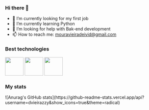 ### Hi there 👋

- 🔭 I’m currently looking for my first job
- 🌱 I’m currently learning Python
- 🤔 I’m looking for help with Bak-end development
- 📫 How to reach me: mouravieiradeivid@gmail.com

### Best technologies
<div>
  <img src="https://cdn.jsdelivr.net/gh/devicons/devicon/icons/python/python-original.svg" width='60'/>  
  <img src="https://cdn.jsdelivr.net/gh/devicons/devicon/icons/vscode/vscode-original-wordmark.svg" width='60'/>
  <img src="https://cdn.jsdelivr.net/gh/devicons/devicon/icons/pycharm/pycharm-original.svg" width='60'/>
</div>

### My stats
<div>
  ![Anurag's GitHub stats](https://github-readme-stats.vercel.app/api?username=dvieirazzy&show_icons=true&theme=radical)
</div>
